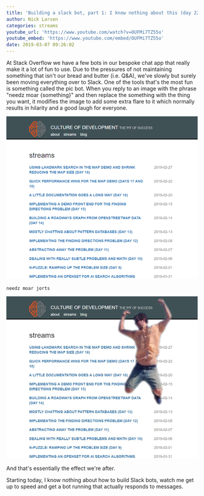 ```yaml
---
title: 'Building a slack bot, part 1: I know nothing about this (day 22)'
author: Nick Larsen
categories: streams
youtube_url: 'https://www.youtube.com/watch?v=OUFMi7TZ55o'
youtube_embed: 'https://www.youtube.com/embed/OUFMi7TZ55o'
date: 2019-03-07 09:26:02
---
```


At Stack Overflow we have a few bots in our bespoke chat app that really make it a lot of fun to use.  Due to the pressures of not maintaining something that isn't our bread and butter (i.e. Q&A), we've slowly but surely been moving everything over to Slack.  One of the tools that's the most fun is something called the pic bot.  When you reply to an image with the phrase "needz moar {something}" and then replace the something with the thing you want, it modifies the image to add some extra flare to it which normally results in hilarity and a good laugh for everyone.

![boring screenshot](/img/slack-bot-before.png)

```
needz moar jorts
```

![amazing screenshot](/img/slack-bot-after.jpeg)

And that's essentially the effect we're after.

Starting today, I know nothing about how to build Slack bots, watch me get up to speed and get a bot running that actually responds to messages.